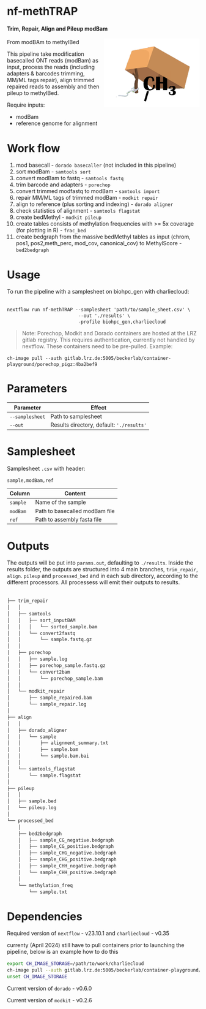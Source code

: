 # nf-methTRAP

#### Trim, Repair, Align and Pileup modBam

<img align="right" src="img/methTRAP_logo.png" width="250px">

From modBAm to methylBed

This pipeline take modification basecalled ONT reads (modBam) as input, process the reads (including adapters & barcodes trimming, MM/ML tags repair), align trimmed repaired reads to assembly and then pileup to methylBed. 

Require inputs:

 * modBam 
 * reference genome for alignment 

# Work flow

1. mod basecall - `dorado basecaller` (not included in this pipeline)
2. sort modBam - `samtools sort`
3. convert modBam to fastq - `samtools fastq`
4. trim barcode and adapters - `porechop`
5. convert trimmed modfastq to modBam - `samtools import`
6. repair MM/ML tags of trimmed modBam - `modkit repair `
7. align to reference (plus sorting and indexing) - `dorado aligner` 
8. check statistics of alignment - `samtools flagstat`
9. create bedMethyl - `modkit pileup`
10. create tables consists of methylation frequencies with >= 5x coverage (for plotting in R) - `frac_bed`
11. create bedgraph from the massive bedMethyl tables as input (chrom, pos1, pos2,meth_perc, mod_cov, canonical_cov) to MethylScore - `bed2bedgraph`

# Usage

To run the pipeline with a samplesheet on biohpc_gen with charliecloud:

```

nextflow run nf-methTRAP --samplesheet 'path/to/sample_sheet.csv' \
                          --out './results' \
                          -profile biohpc_gen,charliecloud
```

> Note: Porechop, Modkit and Dorado containers are hosted at the LRZ gitlab registry. This requires authentication, currently not handled by nextflow. These containers need to be pre-pulled. Example: 


    ch-image pull --auth gitlab.lrz.de:5005/beckerlab/container-playground/porechop_pigz:4ba2bef9

# Parameters

| Parameter | Effect |
| --- | --- |
| `--samplesheet` | Path to samplesheet |
| `--out` | Results directory, default: `'./results'` |

# Samplesheet

Samplesheet `.csv` with header:

```
sample,modBam,ref
```

| Column | Content |
| --- | --- |
| `sample` | Name of the sample |
| `modBam` | Path to basecalled modBam file |
| `ref` | Path to assembly fasta file |


# Outputs

The outputs will be put into `params.out`, defaulting to `./results`. Inside the results folder, the outputs are structured into 4 main branches, `trim_repair`, `align`. `pileup` and `processed_bed` and in each sub directory, according to the different processors. 
All processess will emit their outputs to results.

```bash

├── trim_repair
│   │
│   ├── samtools
│   │   ├── sort_inputBAM
│   │   │   └── sorted_sample.bam
│   │   └── convert2fastq 
│   │       └── sample.fastq.gz
│   │ 
│   ├── porechop
│   │   ├── sample.log
│   │   ├── porechop_sample.fastq.gz
│   │   └── convert2bam
│   │       └── porechop_sample.bam
│   │ 
│   └── modkit_repair
│       ├── sample_repaired.bam
│       └── sample_repair.log
│
├── align
│   │
│   ├── dorado_aligner
│   │   └── sample
│   │       ├── alignment_summary.txt
│   │       ├── sample.bam
│   │       └── sample.bam.bai
│   │    
│   └── samtools_flagstat
│       └── sample.flagstat
│
├── pileup
│   │
│   ├── sample.bed
│   └── pileup.log
│
└── processed_bed
    │ 
    ├── bed2bedgraph
    │   ├── sample_CG_negative.bedgraph
    │   ├── sample_CG_positive.bedgraph
    │   ├── sample_CHG_negative.bedgraph
    │   ├── sample_CHG_positive.bedgraph
    │   ├── sample_CHH_negative.bedgraph
    │   └── sample_CHH_positive.bedgraph
    │
    └── methylation_freq
        └── sample.txt


```



# Dependencies 

Required version of `nextflow` - v23.10.1 and `charliecloud` - v0.35

currenty (April 2024) still have to pull containers prior to launching the pipeline, below is an example how to do this 

```bash
export CH_IMAGE_STORAGE=/path/to/work/charliecloud
ch-image pull --auth gitlab.lrz.de:5005/beckerlab/container-playground/modkit:923af692
unset CH_IMAGE_STORAGE 
```

Current version of `dorado` - v0.6.0

Current version of `modkit` - v0.2.6

